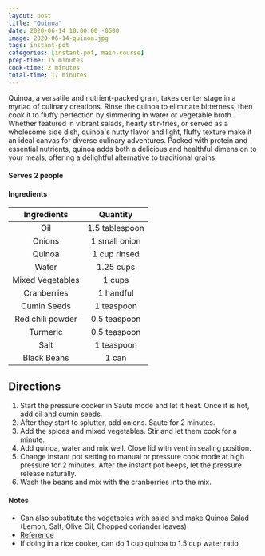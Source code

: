 ```yaml
---
layout: post
title: "Quinoa"
date: 2020-06-14 10:00:00 -0500
image: 2020-06-14-quinoa.jpg
tags: instant-pot
categories: [instant-pot, main-course]
prep-time: 15 minutes
cook-time: 2 minutes
total-time: 17 minutes
---
```


Quinoa, a versatile and nutrient-packed grain, takes center stage in a myriad of culinary creations. Rinse the quinoa to eliminate bitterness, then cook it to fluffy perfection by simmering in water or vegetable broth. Whether featured in vibrant salads, hearty stir-fries, or served as a wholesome side dish, quinoa's nutty flavor and light, fluffy texture make it an ideal canvas for diverse culinary adventures. Packed with protein and essential nutrients, quinoa adds both a delicious and healthful dimension to your meals, offering a delightful alternative to traditional grains.

#### Serves 2 people

#### Ingredients

|    Ingredients   |    Quantity    |
|:----------------:|:--------------:|
|        Oil       | 1.5 tablespoon |
|      Onions      |  1 small onion |
|      Quinoa      |  1 cup rinsed  |
|       Water      |    1.25 cups   |
| Mixed Vegetables |     1 cups     |
|    Cranberries   |    1 handful   |
|    Cumin Seeds   |   1 teaspoon   |
| Red chili powder |  0.5 teaspoon  |
|     Turmeric     |  0.5 teaspoon  |
|       Salt       |   1 teaspoon   |
|    Black Beans   |      1 can     |

## Directions

1. Start the pressure cooker in Saute mode and let it heat. Once it is hot, add oil and cumin seeds.
2. After they start to splutter, add onions. Saute for 2 minutes.
3. Add the spices and mixed vegetables. Stir and let them cook for a minute.
4. Add quinoa, water and mix well. Close lid with vent in sealing position.
5. Change instant pot setting to manual or pressure cook mode at high pressure for 2 minutes. After the instant pot beeps, let the pressure release naturally.
6. Wash the beans and mix with the cranberries into the mix.

#### Notes

* Can also substitute the vegetables with salad and make Quinoa Salad (Lemon, Salt, Olive Oil, Chopped coriander leaves)
* [Reference](https://pipingpotcurry.com/instant-pot-quinoa-pilaf/)
* If doing in a rice cooker, can do 1 cup quinoa to 1.5 cup water ratio

